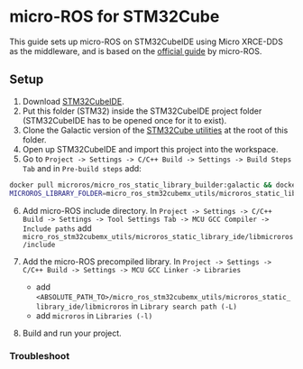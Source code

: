 # micro-ROS for STM32Cube

This guide sets up micro-ROS on STM32CubeIDE using Micro XRCE-DDS as the middleware, and is based on the [official guide](https://github.com/micro-ROS/micro_ros_stm32cubemx_utils/blob/galactic/README.md) by micro-ROS.

## Setup

1. Download [STM32CubeIDE](https://www.st.com/en/development-tools/stm32cubeide.html).
2. Put this folder (STM32) inside the STM32CubeIDE project folder (STM32CubeIDE has to be opened once for it to exist).
3. Clone the Galactic version of the [STM32Cube utilities](https://github.com/micro-ROS/micro_ros_stm32cubemx_utils/tree/galactic) at the root of this folder.
4. Open up STM32CubeIDE and import this project into the workspace.
5. Go to `Project -> Settings -> C/C++ Build -> Settings -> Build Steps Tab` and in `Pre-build steps` add:

```bash
docker pull microros/micro_ros_static_library_builder:galactic && docker run --rm -v ${workspace_loc:/${ProjName}}:/project --env 
MICROROS_LIBRARY_FOLDER=micro_ros_stm32cubemx_utils/microros_static_library_ide microros/micro_ros_static_library_builder:galactic
```

6. Add micro-ROS include directory. In `Project -> Settings -> C/C++ Build -> Settings -> Tool Settings Tab -> MCU GCC Compiler -> Include paths` add 
`micro_ros_stm32cubemx_utils/microros_static_library_ide/libmicroros/include`

7. Add the micro-ROS precompiled library. In `Project -> Settings -> C/C++ Build -> Settings -> MCU GCC Linker -> Libraries`
      - add `<ABSOLUTE_PATH_TO>/micro_ros_stm32cubemx_utils/microros_static_library_ide/libmicroros` in `Library search path (-L)`
      - add `microros` in `Libraries (-l)`
8. Build and run your project.

### Troubleshoot
